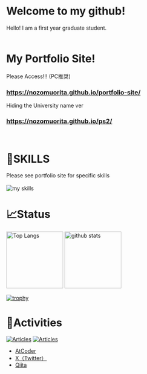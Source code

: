 <h1>Welcome to my github!</h1>
Hello! I am a first year graduate student.
<br>
<br>
<h1>My Portfolio Site!</h1>
Please Access!!! (PC推奨)
<h3><a href="https://nozomuorita.github.io/portfolio-site/" target="_blank">https://nozomuorita.github.io/portfolio-site/</a></h3>
Hiding the University name ver
<h3><a href="https://nozomuorita.github.io/ps2/" target="_blank">https://nozomuorita.github.io/ps2/</a></h3>
<br>
<h1>💪SKILLS</h1>
Please see portfolio site for specific skills
<br>
<br>
<img alt="my skills" src="https://skillicons.dev/icons?theme=light&perline=8&i=py,r,php,c,cpp,html,css,js,react,threejs,bootstrap,mysql,vite,unity,vscode,latex,git,github,bots," />

<h1>📈Status</h1>
<p align="left"> 
  <img alt="Top Langs" height="150px" src="https://github-readme-stats.vercel.app/api/top-langs/?username=nozomuorita&layout=compact&show_icons=true" />
  <img alt="github stats" height="150px" src="https://github-readme-stats.vercel.app/api?username=nozomuorita&theme=merko&show_icons=true" />
</p>

[![trophy](https://github-profile-trophy.vercel.app/?username=nozomuorita&margin-w=5)](https://github.com/nozomuorita/)

<h1>👤Activities</h1>

  [![Articles](https://badgen.org/img/qiita/nzmort1/articles?style=plastic)](https://qiita.com/nzmort1)
  [![Articles](https://badgen.org/img/zenn/nzmort/articles?style=plastic)](https://zenn.dev/nzmort)


  <ul>
      <li>
          <a href='https://atcoder.jp/users/nzm_ort'　target='_blank'>AtCoder</a>
      </li>
      <li>
          <a href='https://twitter.com/account_0818' target='_blank'>X（Twitter）</a>
      </li>
      <li><a href='https://qiita.com/nzmort1'>Qiita</a></li>
  </ul>